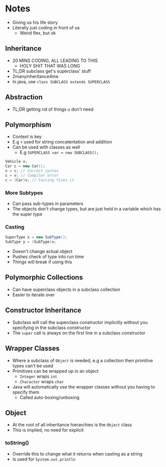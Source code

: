 # Notes

- Giving us his life story
- Literally just coding in front of us
  - Weird flex, but ok

## Inheritance

- 20 MINS CODING, ALL LEADING TO THIS
  - HOLY SHIT THAT WAS LONG
- TL;DR subclass get's superclass' stuff
- 2manyinheritance4me
- In java, use `class SUBCLASS extends SUPERCLASS`

## Abstraction

- TL;DR getting rid of things u don't need

## Polymorphism

- Context is key
- E.g `+` used for string concatentation and addition
- Can be used with classes as well
  - E.g `SUPERCLASS var = new SUBCLASS();`

```java
Vehicle v;
Car c = new Car();
v = c; // Correct syntax
c = v; // Compiler error
c = (Car)v; // Casting fixes it
```

### More Subtypes

- Can pass sub-types in parameters
- The objects don't change types, but are just held in a variable which has the super type

### Casting

```java
SuperType x = new SubType();
SubType y = (SubType)x;
```

- Doesn't change actual object
- Pushes check of type into run time
- Things will break if using this

## Polymorphic Collections

- Can have superclass objects in a subclass collection
- Easier to iterate over

## Constructor Inheritance

- Subclass will call the superclass constructor implicitly without you specifying in the subclass constructor
- The `super` call is always on the first line in a subclass constructor

## Wrapper Classes

- Where a subclass of `Object` is needed, e.g a collection then primitive types can't be used
- Primitives can be wrapped up in an object
  - `Integer` wraps `int`
  - `Character` wraps `char`
- Java will automatically use the wrapper classes without you having to specify them
  - Called auto-boxing/unboxing

## Object

- At the root of all inheritance hierarchies is the `Object` class
- This is implied, no need for explicit

### toString()

- Override this to change what it returns when casting as a string
- Is used for `System.out.println`
